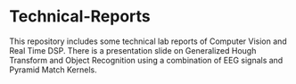 # Technical-Reports
This repository includes some technical lab reports of Computer Vision and Real Time DSP. There is a presentation slide on Generalized Hough Transform and Object Recognition using a combination of EEG signals and Pyramid Match Kernels.

